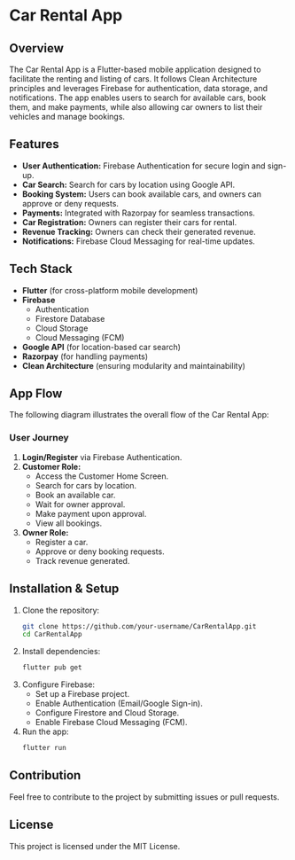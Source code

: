 # Car Rental App

## Overview

The Car Rental App is a Flutter-based mobile application designed to facilitate the renting and listing of cars. It follows Clean Architecture principles and leverages Firebase for authentication, data storage, and notifications. The app enables users to search for available cars, book them, and make payments, while also allowing car owners to list their vehicles and manage bookings.

## Features

- **User Authentication:** Firebase Authentication for secure login and sign-up.
- **Car Search:** Search for cars by location using Google API.
- **Booking System:** Users can book available cars, and owners can approve or deny requests.
- **Payments:** Integrated with Razorpay for seamless transactions.
- **Car Registration:** Owners can register their cars for rental.
- **Revenue Tracking:** Owners can check their generated revenue.
- **Notifications:** Firebase Cloud Messaging for real-time updates.

## Tech Stack

- **Flutter** (for cross-platform mobile development)
- **Firebase**
  - Authentication
  - Firestore Database
  - Cloud Storage
  - Cloud Messaging (FCM)
- **Google API** (for location-based car search)
- **Razorpay** (for handling payments)
- **Clean Architecture** (ensuring modularity and maintainability)

## App Flow

The following diagram illustrates the overall flow of the Car Rental App:



### User Journey

1. **Login/Register** via Firebase Authentication.
2. **Customer Role:**
   - Access the Customer Home Screen.
   - Search for cars by location.
   - Book an available car.
   - Wait for owner approval.
   - Make payment upon approval.
   - View all bookings.
3. **Owner Role:**
   - Register a car.
   - Approve or deny booking requests.
   - Track revenue generated.

## Installation & Setup

1. Clone the repository:
   ```sh
   git clone https://github.com/your-username/CarRentalApp.git
   cd CarRentalApp
   ```
2. Install dependencies:
   ```sh
   flutter pub get
   ```
3. Configure Firebase:
   - Set up a Firebase project.
   - Enable Authentication (Email/Google Sign-in).
   - Configure Firestore and Cloud Storage.
   - Enable Firebase Cloud Messaging (FCM).
4. Run the app:
   ```sh
   flutter run
   ```

## Contribution

Feel free to contribute to the project by submitting issues or pull requests.

## License

This project is licensed under the MIT License.

